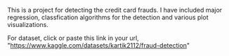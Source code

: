 This is a project for detecting the credit card frauds. I have included major regression, classfication algorithms for the detection and various plot visualizations. 

For dataset, click or paste this link in your url, "https://www.kaggle.com/datasets/kartik2112/fraud-detection"
